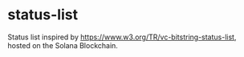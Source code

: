 # status-list

Status list inspired by https://www.w3.org/TR/vc-bitstring-status-list, hosted on the Solana Blockchain.

